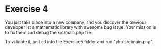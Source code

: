 # Exercise 4

You just take place into a new company, and you discover 
the previous developer let a mathematic library with awesome bug issue. 
Your mission is to fix them and debug the src/main.php file.

To validate it, just cd into the Exercice5 folder and run "php src/main.php".
